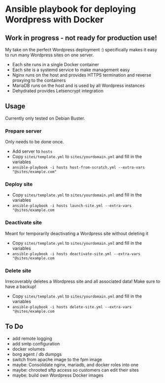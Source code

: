 # Ansible playbook for deploying Wordpress with Docker
## Work in progress - not ready for production use!
My take on the perfect Wordpress deployment :) specifically makes it easy to run many Wordpress sites on one server.

- Each site runs in a single Docker container
- Each site is a systemd service to make management easy
- Nginx runs on the host and provides HTTPS termination and reverse proxying to the containers
- MariaDB runs on the host and is used by all Wordpress instances
- Dehydrated provides Letsencrypt integration

## Usage
Currently only tested on Debian Buster.

### Prepare server
Only needs to be done once.
- Add server to `hosts`
- Copy `sites/template.yml` to `sites/yourdomain.yml` and fill in the variables
- `ansible-playbook -i hosts host-from-scratch.yml --extra-vars "@sites/example.com"`

### Deploy site
- Copy `sites/template.yml` to `sites/yourdomain.yml` and fill in the variables
- `ansible-playbook -i hosts launch-site.yml --extra-vars "@sites/example.com`

### Deactivate site
Meant for temporarily deactivating a Wordpress site without deleting it
- Copy `sites/template.yml` to `sites/yourdomain.yml` and fill in the variables
- `ansible-playbook -i hosts deactivate-site.yml --extra-vars "@sites/example.com`

### Delete site
Irrecoverably deletes a Wordpress site and all associated data! Make sure to have a backup!
- Copy `sites/template.yml` to `sites/yourdomain.yml` and fill in the variables
- `ansible-playbook -i hosts delete-site.yml --extra-vars "@sites/example.com`

## To Do
- add remote logging
- add smtp configuration
- docker volumes
- borg agent / db dumpgs
- switch from apache image to the fpm image
- maybe: Consolidate nginx, mariadb, and docker roles into one
- maybe: chrooted sftp access so customers can edit their sites
- maybe: build own Wordpress Docker images
